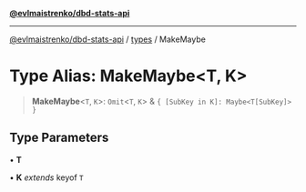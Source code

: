 [**@evlmaistrenko/dbd-stats-api**](../../../README.md)

---

[@evlmaistrenko/dbd-stats-api](../../../README.md) / [types](../README.md) / MakeMaybe

# Type Alias: MakeMaybe\<T, K\>

> **MakeMaybe**\<`T`, `K`\>: `Omit`\<`T`, `K`\> & `{ [SubKey in K]: Maybe<T[SubKey]> }`

## Type Parameters

• **T**

• **K** _extends_ keyof `T`
